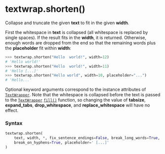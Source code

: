 # textwrap.shorten()

Collapse and truncate the given **text** to fit in the given **width**.

First the whitespace in **text** is collapsed (all whitespace is replaced by single spaces). If the result fits in the **width**, it is returned. Otherwise, enough words are dropped from the end so that the remaining words plus the **placeholder** fit within **width**:

```python
>>> textwrap.shorten("Hello  world!", width=12)
# 'Hello world!'
>>> textwrap.shorten("Hello  world!", width=11)
# 'Hello [...]'
>>> textwrap.shorten("Hello world", width=10, placeholder="...")
# 'Hello...'
```

Optional keyword arguments correspond to the instance attributes of [`TextWrapper`](/modules/textwrap/TextWrapper/). Note that the whitespace is collapsed before the text is passed to the [`TextWrapper`](/modules/textwrap/TextWrapper/) [`fill()`](/modules/textwrap/fill.md) function, so changing the value of **tabsize**, **expand_tabs**, **drop_whitespace**, and **replace_whitespace** will have no effect.

### Syntax

```python
textwrap.shorten(
    text, width, *, fix_sentence_endings=False, break_long_words=True,
    break_on_hyphens=True, placeholder=' [...]'
)
```
